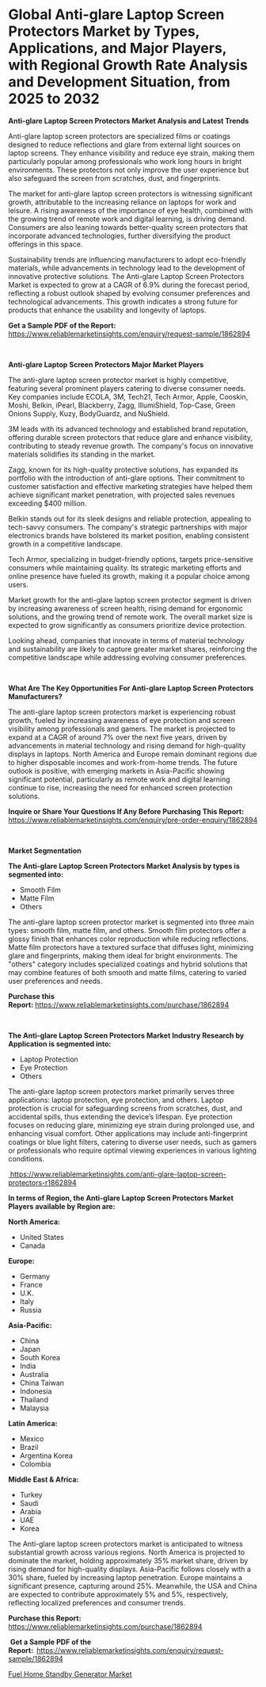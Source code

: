 <p><h1>Global Anti-glare Laptop Screen Protectors Market by Types, Applications, and Major Players, with Regional Growth Rate Analysis and Development Situation, from 2025 to 2032</h1></p><p><strong>Anti-glare Laptop Screen Protectors Market Analysis and Latest Trends</strong></p>
<p><p>Anti-glare laptop screen protectors are specialized films or coatings designed to reduce reflections and glare from external light sources on laptop screens. They enhance visibility and reduce eye strain, making them particularly popular among professionals who work long hours in bright environments. These protectors not only improve the user experience but also safeguard the screen from scratches, dust, and fingerprints.</p><p>The market for anti-glare laptop screen protectors is witnessing significant growth, attributable to the increasing reliance on laptops for work and leisure. A rising awareness of the importance of eye health, combined with the growing trend of remote work and digital learning, is driving demand. Consumers are also leaning towards better-quality screen protectors that incorporate advanced technologies, further diversifying the product offerings in this space.</p><p>Sustainability trends are influencing manufacturers to adopt eco-friendly materials, while advancements in technology lead to the development of innovative protective solutions. The Anti-glare Laptop Screen Protectors Market is expected to grow at a CAGR of 6.9% during the forecast period, reflecting a robust outlook shaped by evolving consumer preferences and technological advancements. This growth indicates a strong future for products that enhance the usability and longevity of laptops.</p></p>
<p><strong>Get a Sample PDF of the Report:&nbsp;</strong> <a href="https://www.reliablemarketinsights.com/enquiry/request-sample/1862894?utm_campaign=2252&utm_medium=2&utm_source=Github&utm_content=ia&utm_term=05042025&utm_id=anti-glare-laptop-screen-protectors">https://www.reliablemarketinsights.com/enquiry/request-sample/1862894</a></p>
<p>&nbsp;</p>
<p><strong>Anti-glare Laptop Screen Protectors Major Market Players</strong></p>
<p><p>The anti-glare laptop screen protector market is highly competitive, featuring several prominent players catering to diverse consumer needs. Key companies include ECOLA, 3M, Tech21, Tech Armor, Apple, Cooskin, Moshi, Belkin, iPearl, Blackberry, Zagg, IllumiShield, Top-Case, Green Onions Supply, Kuzy, BodyGuardz, and NuShield.</p><p>3M leads with its advanced technology and established brand reputation, offering durable screen protectors that reduce glare and enhance visibility, contributing to steady revenue growth. The company's focus on innovative materials solidifies its standing in the market.</p><p>Zagg, known for its high-quality protective solutions, has expanded its portfolio with the introduction of anti-glare options. Their commitment to customer satisfaction and effective marketing strategies have helped them achieve significant market penetration, with projected sales revenues exceeding $400 million.</p><p>Belkin stands out for its sleek designs and reliable protection, appealing to tech-savvy consumers. The company's strategic partnerships with major electronics brands have bolstered its market position, enabling consistent growth in a competitive landscape.</p><p>Tech Armor, specializing in budget-friendly options, targets price-sensitive consumers while maintaining quality. Its strategic marketing efforts and online presence have fueled its growth, making it a popular choice among users.</p><p>Market growth for the anti-glare laptop screen protector segment is driven by increasing awareness of screen health, rising demand for ergonomic solutions, and the growing trend of remote work. The overall market size is expected to grow significantly as consumers prioritize device protection.</p><p>Looking ahead, companies that innovate in terms of material technology and sustainability are likely to capture greater market shares, reinforcing the competitive landscape while addressing evolving consumer preferences.</p></p>
<p>&nbsp;</p>
<p><strong>What Are The Key Opportunities For Anti-glare Laptop Screen Protectors Manufacturers?</strong></p>
<p><p>The anti-glare laptop screen protectors market is experiencing robust growth, fueled by increasing awareness of eye protection and screen visibility among professionals and gamers. The market is projected to expand at a CAGR of around 7% over the next five years, driven by advancements in material technology and rising demand for high-quality displays in laptops. North America and Europe remain dominant regions due to higher disposable incomes and work-from-home trends. The future outlook is positive, with emerging markets in Asia-Pacific showing significant potential, particularly as remote work and digital learning continue to rise, increasing the need for enhanced screen protection solutions.</p></p>
<p><strong>Inquire or Share Your Questions If Any Before Purchasing This Report:</strong> <a href="https://www.reliablemarketinsights.com/enquiry/pre-order-enquiry/1862894?utm_campaign=2252&utm_medium=2&utm_source=Github&utm_content=ia&utm_term=05042025&utm_id=anti-glare-laptop-screen-protectors">https://www.reliablemarketinsights.com/enquiry/pre-order-enquiry/1862894</a></p>
<p>&nbsp;</p>
<p><strong>Market Segmentation</strong></p>
<p><strong>The Anti-glare Laptop Screen Protectors Market Analysis by types is segmented into:</strong></p>
<p><ul><li>Smooth Film</li><li>Matte Film</li><li>Others</li></ul></p>
<p><p>The anti-glare laptop screen protector market is segmented into three main types: smooth film, matte film, and others. Smooth film protectors offer a glossy finish that enhances color reproduction while reducing reflections. Matte film protectors have a textured surface that diffuses light, minimizing glare and fingerprints, making them ideal for bright environments. The "others" category includes specialized coatings and hybrid solutions that may combine features of both smooth and matte films, catering to varied user preferences and needs.</p></p>
<p><strong>Purchase this Report:&nbsp;</strong><a href="https://www.reliablemarketinsights.com/purchase/1862894?utm_campaign=2252&utm_medium=2&utm_source=Github&utm_content=ia&utm_term=05042025&utm_id=anti-glare-laptop-screen-protectors">https://www.reliablemarketinsights.com/purchase/1862894</a></p>
<p>&nbsp;</p>
<p><strong>The Anti-glare Laptop Screen Protectors Market Industry Research by Application is segmented into:</strong></p>
<p><ul><li>Laptop Protection</li><li>Eye Protection</li><li>Others</li></ul></p>
<p><p>The anti-glare laptop screen protectors market primarily serves three applications: laptop protection, eye protection, and others. Laptop protection is crucial for safeguarding screens from scratches, dust, and accidental spills, thus extending the device’s lifespan. Eye protection focuses on reducing glare, minimizing eye strain during prolonged use, and enhancing visual comfort. Other applications may include anti-fingerprint coatings or blue light filters, catering to diverse user needs, such as gamers or professionals who require optimal viewing experiences in various lighting conditions.</p></p>
<p><a href="https://www.reliablemarketinsights.com/anti-glare-laptop-screen-protectors-r1862894?utm_campaign=2252&utm_medium=2&utm_source=Github&utm_content=ia&utm_term=05042025&utm_id=anti-glare-laptop-screen-protectors">&nbsp;https://www.reliablemarketinsights.com/anti-glare-laptop-screen-protectors-r1862894</a></p>
<p><strong>In terms of Region, the Anti-glare Laptop Screen Protectors Market Players available by Region are:</strong></p>
<p>
    <p> <strong> North America: </strong>
        <ul>
            <li>United States</li>
            <li>Canada</li>
        </ul>
        </p> 
    <p> <strong> Europe: </strong>
        <ul>
            <li>Germany</li>
            <li>France</li>
            <li>U.K.</li>
            <li>Italy</li>
            <li>Russia</li>
        </ul>
        </p> 
    <p> <strong> Asia-Pacific: </strong>
        <ul>
            <li>China</li>
            <li>Japan</li>
            <li>South Korea</li>
            <li>India</li>
            <li>Australia</li>
            <li>China Taiwan</li>
            <li>Indonesia</li>
            <li>Thailand</li>
            <li>Malaysia</li>
        </ul>
        </p> 
    <p> <strong> Latin America: </strong>
        <ul>
            <li>Mexico</li>
            <li>Brazil</li>
            <li>Argentina Korea</li>
            <li>Colombia</li>
        </ul>
        </p> 
    <p> <strong> Middle East & Africa: </strong>
        <ul>
            <li>Turkey</li>
            <li>Saudi</li>
            <li>Arabia</li>
            <li>UAE</li>
            <li>Korea</li>
        </ul>
    </p>
    </p>
<p><p>The Anti-glare laptop screen protectors market is anticipated to witness substantial growth across various regions. North America is projected to dominate the market, holding approximately 35% market share, driven by rising demand for high-quality displays. Asia-Pacific follows closely with a 30% share, fueled by increasing laptop penetration. Europe maintains a significant presence, capturing around 25%. Meanwhile, the USA and China are expected to contribute approximately 5% and 5%, respectively, reflecting localized preferences and consumer trends.</p></p>
<p><strong>Purchase this Report: </strong><a href="https://www.reliablemarketinsights.com/purchase/1862894?utm_campaign=2252&utm_medium=2&utm_source=Github&utm_content=ia&utm_term=05042025&utm_id=anti-glare-laptop-screen-protectors">https://www.reliablemarketinsights.com/purchase/1862894</a></p>
<p>&nbsp;<strong>Get a Sample PDF of the Report:&nbsp;&nbsp;</strong><a href="https://www.reliablemarketinsights.com/enquiry/request-sample/1862894?utm_campaign=2252&utm_medium=2&utm_source=Github&utm_content=ia&utm_term=05042025&utm_id=anti-glare-laptop-screen-protectors">https://www.reliablemarketinsights.com/enquiry/request-sample/1862894</a></p>
<p><strong></strong></p>
<p><p><a href="https://github.com/DianaWilson796/Market-Research-Report-List-2/blob/main/fuel-home-standby-generator-market.md?utm_campaign=2252&utm_medium=2&utm_source=Github&utm_content=ia&utm_term=05042025&utm_id=anti-glare-laptop-screen-protectors">Fuel Home Standby Generator Market</a></p></p>